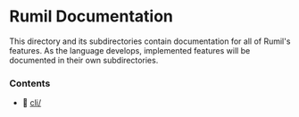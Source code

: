 # Rumil Documentation

This directory and its subdirectories contain documentation for all of Rumil's features. As the language develops, implemented features will be documented in their own subdirectories.

### Contents
- 📂 [cli/](/docs/cli/)